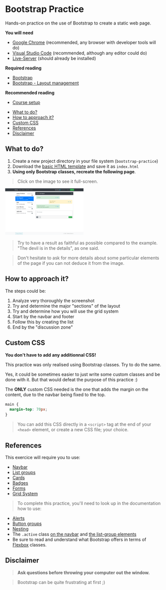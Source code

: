 # Bootstrap Practice

<!-- slide-include ../../BANNER.md -->

Hands-on practice on the use of Bootstrap to create a static web page.

**You will need**

- [Google Chrome][chrome] (recommended, any browser with developer tools will do)
- [Visual Studio Code][vscode] (recommended, although any editor could do)
- [Live-Server][ls] (should already be installed)

**Required reading**
- [Bootstrap][bb]
- [Bootstrap - Layout management][blm]

**Recommended reading**
- [Course setup][setup]

<!-- START doctoc generated TOC please keep comment here to allow auto update -->
<!-- DON'T EDIT THIS SECTION, INSTEAD RE-RUN doctoc TO UPDATE -->


- [What to do?](#what-to-do)
- [How to approach it?](#how-to-approach-it)
- [Custom CSS](#custom-css)
- [References](#references)
- [Disclaimer](#disclaimer)

<!-- END doctoc generated TOC please keep comment here to allow auto update -->

## What to do?

1. Create a new project directory in your file system (`bootstrap-practice`)
2. Download the [basic HTML template][bht] and save it as `index.html`
3. **Using only Bootstrap classes, recreate the following page**.

> Click on the image to see it full-screen.

<a class="center" href="images/final-result.png" target="blank"><img src="images/final-result.png" class="shadow" width="50%" /></a>

> Try to have a result as faithful as possible compared to the example. "The devil is in the details", as one said.

> Don't hesitate to ask for more details about some particular elements of the page if you can not deduce it from the image.

## How to approach it?

The steps could be:

1. Analyze very thoroughly the screenshot
2. Try and determine the major "sections" of the layout
3. Try and determine how you will use the grid system
4. Start by the navbar and footer
5. Follow this by creating the list
6. End by the "discussion zone"

## Custom CSS

**You don't have to add any additionnal CSS!**

This practice was only realised using Bootstrap classes. Try to do the same.

Yes, it could be sometimes easier to just write some custom classes and be done with it. But that would defeat the purpose of this practice :)

The **ONLY** custom CSS needed is the one that adds the margin on the content, due to the navbar being fixed to the top.

```css
main {
  margin-top: 70px;
}
```

> You can add this CSS directly in a `<script>` tag at the end of your `<head>` element, or create a new CSS file; your choice.

## References

This exercice will require you to use:

- [Navbar][navbar]
- [List groups][lists]
- [Cards][cards]
- [Badges][badges]
- [Forms][forms]
- [Grid System][grid]

> To complete this practice, you'll need to look up in the documentation how to use:

- [Alerts][alert]
- [Button groups][btn-group]
- [Nesting][nest]
- The `.active` class [on the navbar][active-nav] and [the list-group elements][active-list]
- Be sure to read and understand what Bootstrap offers in terms of [Flexbox][flexbox] classes.

## Disclaimer

<!-- slide-front-matter class: center, middle, image-header -->

> **Ask questions before throwing your computer out the window.**

> Bootstrap can be quite frustrating at first ;)

[flexbox]: https://getbootstrap.com/docs/4.4/utilities/flex/
[active-list]: https://getbootstrap.com/docs/4.3/components/list-group/#active-items
[active-nav]: https://getbootstrap.com/docs/4.3/components/navbar/#nav
[navbar]: https://getbootstrap.com/docs/4.3/components/navbar/
[lists]: https://getbootstrap.com/docs/4.3/components/list-group/
[cards]: https://getbootstrap.com/docs/4.3/components/card/
[badges]: https://getbootstrap.com/docs/4.3/components/badge/
[forms]: https://getbootstrap.com/docs/4.3/components/forms/
[grid]: https://getbootstrap.com/docs/4.3/layout/grid/
[bht]: https://gist.githubusercontent.com/Tazaf/420a368389367a83fcfb96ab3a51bf8a/raw/index.html
[alert]: https://getbootstrap.com/docs/4.4/components/alerts/
[btn-group]: https://getbootstrap.com/docs/4.3/components/button-group/
[nav-text]: http://getbootstrap.com/components/#navbar-text
[nest]: https://getbootstrap.com/docs/4.3/layout/grid/#nesting
[bb]: ../bootstrap
[blm]: ../bootstrap-layout-management
[setup]: ../setup
[vscode]: https://code.visualstudio.com/
[chrome]: https://www.google.com/chrome/
[ls]: https://www.npmjs.com/package/live-server
